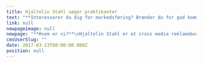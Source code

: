 ```yaml
---
title: Hjaltelin Stahl søger praktikanter
text: "**Interesserer du dig for markedsføring? Brænder du for god kommunikation? Og drømmer du om en fremtid i reklamebranchen? Så er du måske en af vores nye praktikanter.** \n  \n"
link: null
newpageimage: null
newpage: "**Hvem er vi?**\nHjaltelin Stahl er et cross media reklamebureau med mere end 120 medarbejdere. Vi arbejder med kommunikation på tværs af medier og platforme for kunder som Ikea, Telia, Arla, Københavns Lufthavn, Suzuki, Coop og mange flere. Hjaltelin Stahl er en ung og levende arbejdsplads, der konstant udvikler sig for at være blandt de bedste bureauer i branchen. Vi leder efter praktikanter, som i efterårssemesteret kan være en del af vores hus fuldtid. Forløbet er ulønnet og varer 4-6 måneder med start i august 2017. \n\n \n**Praktikstillinger**\n<br>\nVi søger praktikanter til følgende afdelinger på bureauet:\n\n* Kontakt\n* Strategisk Planning\n* Influencer Marketing &amp; Activation\n* Social Media\n* Customer Experience\n \n**Kontakt**\n\nSom praktikant i Kontaktafdelingen bliver du tilknyttet en af vores Client Service Directors og et team af projektledere, der til daglig udvikler og producerer cross media kampagner sammen med bureauets strategiske og kreative specialister. Du vil assistere i projektledelsen af vores arbejde for nogle af landets største brands og arbejde med processerne herigennem. \n\n **Strategisk Planning**\n\nSom praktikant i Strategisk Planning bliver du en del af et team af specialister, hvis arbejde har til formål at skabe forretningsmæssigt forankrede løsninger og at inspirere de kreative arbejdsprocesser. Du vil bl.a. prøve kræfter med at undersøge markedsforhold eller kortlægge forbrugertendenser. Det er vigtigt at du har mod på at gå på opdagelse i alverdens data for at finde mønstre, tendenser og indsigter, der kan bruges i det videre strategiske arbejde. Du skal evne at omsætte din research og analyser til illustrative modeller og fængende PowerPoint-præsentationer.\n\n **Influencer Marketing &amp; Activation**\n\nSom praktikant i Influencer Marketing &amp; Activation vil du blive tilknyttet vores specialister, der til daglig arbejder med Influencer Marketing og forbrugeraktivering. Du vil arbejde med opgaver, der berører PR, events, social media, co labs og partnerskaber samt løsninger der spænder vidt fra co-creation med influenterne til facilitering og ren distribution i tæt samarbejde med resten af huset. Du vil assistere i hele processen af influencerbaseret kommunikation på tværs af vores kunder fra oplæg til færdiggørelse og tracking.\n\n **Social Media**\n\nSom praktikant i Social Media afdelingen bliver du en del af et team af specialister, der til daglig arbejder for at optimere vores kunders tilstedeværelse på de sociale medier og gøre det til en værdifuld forretning. Du vil assistere i udarbejdelsen, koordineringen og vedligeholdelsen af social media strategier for nogle af landets største brands og arbejde med processerne herigennem. \n\n **Customer Experience (CX)**\n\nSom praktikant i CX afdelingen bliver du del af et lille dynamisk team, der er specialister i at analysere, kortlægge og designe kundeoplevelser i B2C og B2B markedet. Opgaverne i afdelingen spænder bredt og er ofte på tværs af bureauet, lige fra kortlægning af kunderejsen, hvor den realiserede brugeroplevelse bliver undersøgt ved data tracking, surveys, interviews og kommunikationsflows til UX opgaver. Du vil assistere i indsamlingen og bearbejdningen af data, arbejde med kundeindsigt og user journeys, tilrettelægge kommunikationsflows, udvikle prototyper og præsentere ved hjælp af PowerPoint. Det er en fordel hvis du har erfaring med IA og prototyping, har arbejdet med kvalitative og kvantitative metoder samt lavet analytisk arbejde.\n\n  Du vil blive tilknyttet en af ovenstående afdelinger, men i praksis kan dine arbejdsopgaver komme fra hele huset. Vi garanterer et alsidigt, spændende og lærerigt praktikforløb med en blanding af store udfordringer og små ad hoc opgaver. Derfor er det vigtigt, at du er åben overfor forskellige typer af arbejdsopgaver.\n\n **Dine kvalifikationer** \n\nDu er i gang med en relevant videregående uddannelse på bachelor- eller kandidatniveau. Din uddannelsesretning er ikke altafgørende - det vigtigste er, at du har interesse og forståelse inden for de forskellige arbejdsområder. Derudover er du:\n\n* Udadvendt og frisk på nye udfordringer\n* Klar til at blive en del af et dynamisk og socialt arbejdsmiljø og kan lide at skabe nye relationer\n* Initiativrig og tør at tage ansvar\n* Struktureret og har evnen til at bevare overblikket i en travl hverdag\n* Ambitiøs og har lyst til at gøre en forskel\n\n**Sådan søger du**\n\nPasser ovenstående beskrivelse på dig, så send en mail med dit CV, ansøgning og karakterudskrift til [praktik@hjaltelinstahl.com](mailto:praktik@hjaltelinstahl.com) senest d. 12.04.2017. Skriv i din ansøgning, hvilken praktikstilling du ønsker. Ønsker du yderligere information, er du velkommen til at kontakte Camilla Pedersen på 60 40 45 60.\n\n"
cmsUserSlug: ""
date: 2017-03-23T00:00:00.000Z
position: null
---
```


